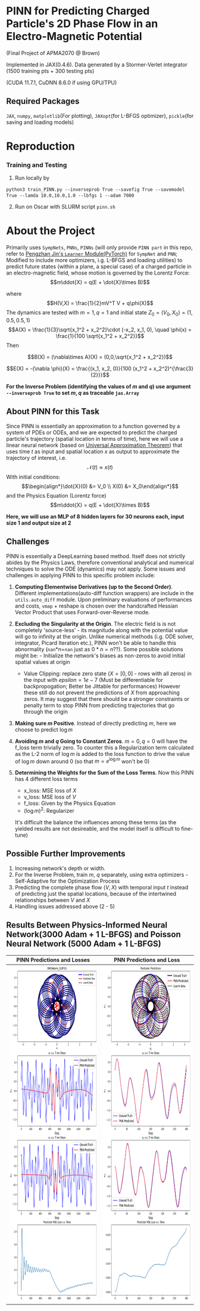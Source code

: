 # PINN for Predicting Charged Particle's 2D Phase Flow in an Electro-Magnetic Potential
(Final Project of APMA2070 @ Brown)

Implemented in JAX(0.4.6). Data generated by a Stormer-Verlet integrator (1500 training pts + 300 testing pts)

(CUDA 11.7.1, CuDNN 8.6.0 if using GPU/TPU)

## Required Packages
`JAX`, `numpy`, `matplotlib`(For plotting), `JAXopt`(for L-BFGS optimizer), `pickle`(for saving and loading models)

# Reproduction
### Training and Testing
1. Run locally by 
```
python3 train_PINN.py --inverseprob True --savefig True --savemodel True --lamda 10.0,10.0,1.0 --lbfgs 1 --adam 7000 
```
2. Run on Oscar with SLURM script `pinn.sh`

# About the Project
Primarily uses `SympNets`, `PNNs`, `PINNs` (will only provide `PINN part` in this repo, refer to [Pengzhan Jin's `Learner` Module(PyTorch)](https://github.com/jpzxshi/learner) for `SympNet` and `PNN`; Modified to include more optimizers, i.g. L-BFGS and loading utilities) to predict future states (within a plane, a special case) of a charged particle in an electro-magnetic field, whose motion is governed by the Lorentz Force:
$$m\ddot{X} = q(E + \dot{X}\times B)$$

where $$H(V,X) = \frac{1}{2}mV^T V + q\phi(X)$$
The dynamics are tested with $m = 1, q = 1$ and initial state $Z_0 = (V_0,X_0) = (1, 0.5, 0.5, 1)$
$$A(X) = \frac{1}{3}\sqrt{x_1^2 + x_2^2}\cdot (-x_2, x_1, 0), \quad \phi(x) = \frac{1}{100 \sqrt{x_1^2 + x_2^2}}$$
Then

$$B(X) = (\nabla\times A)(X) = (0,0,\sqrt{x_1^2 + x_2^2})$$

$$E(X) = -(\nabla \phi)(X) = \frac{(x_1, x_2, 0)}{100 (x_1^2 + x_2^2)^{\frac{3}{2}}}$$

**For the Inverse Problem (identifying the values of $m$ and $q$) use argument `--inverseprob True` to set $m,q$ as traceable `jax.Array`**


## About PINN for this Task
Since PINN is essentially an approximation to a function governed by a system of PDEs or ODEs, and we are expected to predict the charged particle's trajectory (spatial location in terms of time), here we will use a linear neural network (based on [Universal Approximation Theorem](https://en.wikipedia.org/wiki/Universal_approximation_theorem)) that uses time $t$ as input and spatial location $x$ as output to approximate the trajectory of interest, i.e. $$\mathcal{N}(t) \approx x(t)$$
With initial conditions:
$$\begin{align*}\dot{X}(0) &= V_0 \\
                X(0)  &= X_0\end{align*}$$
and the Physics Equation (Lorentz force)
$$m\ddot{X} = q(E + \dot{X}\times B)$$

**Here, we will use an MLP of 8 hidden layers for 30 neurons each, input size 1 and output size at 2**

## Challenges
PINN is essentially a DeepLearning based method. Itself does not strictly abides by the Physics Laws, therefore conventional analytical and numerical techniques to solve the ODE (dynamics) may not apply. Some issues and challenges in applying PINN to this specific problem include:
1. **Computing Elementwise Derivatives (up to the Second Order)**. Different implementations(auto-diff function wrappers) are include in the `utils.auto_diff` module. Upon preliminary evaluations of performances and costs, `vmap` + reshape is chosen over the handcrafted Hessian Vector Product that uses Forward-over-Reverse mode.
2. **Excluding the Singularity at the Origin**. The electric field is is not completely 'source-less' - its magnitude along with the potential value will go to infinity at the origin. Unlike numerical methods (i.g. ODE solver, integrator, Picard Iteration etc.), PINN won't be able to handle this abnormality (`nan`$*n =$`nan` just as $0 * n = n$??). Some possible solutions might be:    - Initialize the network's biases as non-zeros to avoid initial spatial values at origin
    - Value Clipping: replace zero state ($X = [0,0]$ - rows with all zeros) in the input with $epsilon = 1e-7$ (Must be differentiable for backpropogation; Better be Jittable for performances)
However these still do not prevent the predictions of $X$ from approaching zeros. It may suggest that there should be a stronger constraints or penalty term to stop PINN from predicting trajectories that go through the origin
3. **Making sure $m$ Positive**. Instead of directly predicting $m$, here we choose to predict $\log m$
4. **Avoiding $m$ and $q$ Going to Constant Zeros**. $m=0,q=0$ will have the f_loss term trivially zero. To counter this a Regularization term calculated as the L-2 norm of $\log m$ is added to the loss function to drive the value of $\log m$ down around 0 (so that $m = e^{\log m}$ won't be 0)
5. **Determining the Weights for the Sum of the Loss Terms**. Now this PINN has 4 different loss terms
    - x_loss: MSE loss of $X$
    - v_loss: MSE loss of $V$
    - f_loss: Given by the Physics Equation
    - $(\log m)^2$: Regularizer 

    It's difficult the balance the influences among these terms (as the yielded results are not desireable, and the model itself is difficult to fine-tune)

## Possible Further Improvements
1. Increasing network's depth or width.
2. For the Inverse Problem, train $m$, $q$ separately, using extra optimizers - Self-Adaptive for the Optimization Process
3. Predicting the complete phase flow $(V,X)$ with temporal input $t$ instead of predicting just the spatial locations, because of the intertwined relationships between $V$ and $X$
4. Handling issues addressed above (2 - 5)

## Results Between Physics-Informed Neural Network(3000 Adam + 1 L-BFGS) and Poisson Neural Network (5000 Adam + 1 L-BFGS)
|PINN Predictions and Losses | PNN Predictions and Loss|
|:---:|:---:|
| <img src="./images/PINN.png" height="900">|<img src="./images/PNN.png" height="900">|
